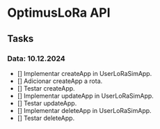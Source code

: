 # OptimusLoRa API

## Tasks

### Data: 10.12.2024

- [] Implementar createApp in UserLoRaSimApp.
- [] Adicionar createApp a rota.
- [] Testar createApp.
- [] Implementar updateApp in UserLoRaSimApp.
- [] Testar updateApp.
- [] Implementar deleteApp in UserLoRaSimApp.
- [] Testar deleteApp.
